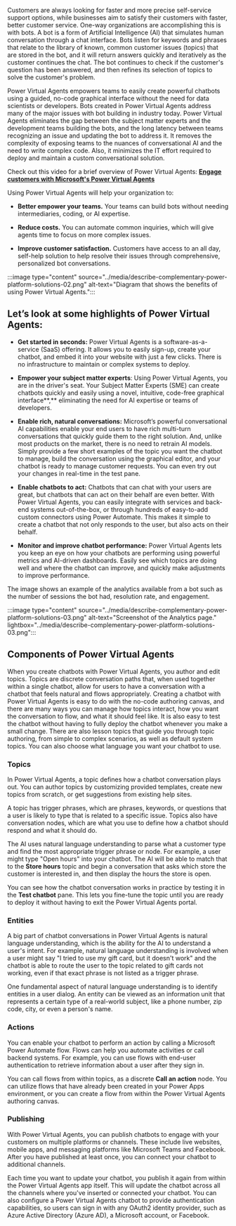 
Customers are always looking for faster and more precise self-service support options, while businesses aim to satisfy their customers with faster, better customer service. One-way organizations are accomplishing this is with bots. A bot is a form of Artificial Intelligence (AI) that simulates human conversation through a chat interface. Bots listen for keywords and phrases that relate to the library of known, common customer issues (topics) that are stored in the bot, and it will return answers quickly and iteratively as the customer continues the chat. The bot continues to check if the customer's question has been answered, and then refines its selection of topics to solve the customer's problem. 

Power Virtual Agents empowers teams to easily create powerful chatbots using a guided, no-code graphical interface without the need for data scientists or developers. Bots created in Power Virtual Agents address many of the major issues with bot building in industry today. Power Virtual Agents eliminates the gap between the subject matter experts and the development teams building the bots, and the long latency between teams recognizing an issue and updating the bot to address it. It removes the complexity of exposing teams to the nuances of conversational AI and the need to write complex code. Also, it minimizes the IT effort required to deploy and maintain a custom conversational solution.

Check out this video for a brief overview of Power Virtual Agents: [**Engage customers with Microsoft's Power Virtual Agents**](https://youtu.be/J5i7h4Uzju4)

Using Power Virtual Agents will help your organization to:

- **Better empower your teams.** Your teams can build bots without needing intermediaries, coding, or AI expertise.

- **Reduce costs.** You can automate common inquiries, which will give agents time to focus on more complex issues.

- **Improve customer satisfaction.** Customers have access to an all day, self-help solution to help resolve their issues through comprehensive, personalized bot conversations.

:::image type="content" source="../media/describe-complementary-power-platform-solutions-02.png" alt-text="Diagram that shows the benefits of using Power Virtual Agents.":::

## Let’s look at some highlights of Power Virtual Agents:

- **Get started in seconds:** Power Virtual Agents is a software-as-a-service (SaaS) offering. It allows you to easily sign-up, create your chatbot, and embed it into your website with just a few clicks. There is no infrastructure to maintain or complex systems to deploy.

- **Empower your subject matter experts**: Using Power Virtual Agents, you are in the driver's seat. Your Subject Matter Experts (SME) can create chatbots quickly and easily using a novel, intuitive, code-free graphical interface**,** eliminating the need for AI expertise or teams of developers.

- **Enable rich, natural conversations:** Microsoft’s powerful conversational AI capabilities enable your end users to have rich multi-turn conversations that quickly guide them to the right solution. And, unlike most products on the market, there is no need to retrain AI models. Simply provide a few short examples of the topic you want the chatbot to manage, build the conversation using the graphical editor, and your chatbot is ready to manage customer requests. You can even try out your changes in real-time in the test pane.

- **Enable chatbots to act:** Chatbots that can chat with your users are great, but chatbots that can act on their behalf are even better. With Power Virtual Agents, you can easily integrate with services and back-end systems out-of-the-box, or through hundreds of easy-to-add custom connectors using Power Automate. This makes it simple to create a chatbot that not only responds to the user, but also acts on their behalf.

- **Monitor and improve chatbot performance:** Power Virtual Agents lets you keep an eye on how your chatbots are performing using powerful metrics and AI-driven dashboards. Easily see which topics are doing well and where the chatbot can improve, and quickly make adjustments to improve performance.

The image shows an example of the analytics available from a bot such as the number of sessions the bot had, resolution rate, and engagement. 


:::image type="content" source="../media/describe-complementary-power-platform-solutions-03.png" alt-text="Screenshot of the Analytics page." lightbox="../media/describe-complementary-power-platform-solutions-03.png":::
  

## **Components of Power Virtual Agents**

When you create chatbots with Power Virtual Agents, you author and edit topics. Topics are discrete conversation paths that, when used together within a single chatbot, allow for users to have a conversation with a chatbot that feels natural and flows appropriately. Creating a chatbot with Power Virtual Agents is easy to do with the no-code authoring canvas, and there are many ways you can manage how topics interact, how you want the conversation to flow, and what it should feel like. It is also easy to test the chatbot without having to fully deploy the chatbot whenever you make a small change. There are also lesson topics that guide you through topic authoring, from simple to complex scenarios, as well as default system topics. You can also choose what language you want your chatbot to use.

### **Topics**

In Power Virtual Agents, a topic defines how a chatbot conversation plays out. You can author topics by customizing provided templates, create new topics from scratch, or get suggestions from existing help sites.

A topic has trigger phrases, which are phrases, keywords, or questions that a user is likely to type that is related to a specific issue. Topics also have conversation nodes, which are what you use to define how a chatbot should respond and what it should do.

The AI uses natural language understanding to parse what a customer type and find the most appropriate trigger phrase or node. For example, a user might type "Open hours" into your chatbot. The AI will be able to match that to the **Store hours** topic and begin a conversation that asks which store the customer is interested in, and then display the hours the store is open.

You can see how the chatbot conversation works in practice by testing it in the **Test chatbot** pane. This lets you fine-tune the topic until you are ready to deploy it without having to exit the Power Virtual Agents portal.

### **Entities**

A big part of chatbot conversations in Power Virtual Agents is natural language understanding, which is the ability for the AI to understand a user's intent. For example, natural language understanding is involved when a user might say "I tried to use my gift card, but it doesn't work" and the chatbot is able to route the user to the topic related to gift cards not working, even if that exact phrase is not listed as a trigger phrase.

One fundamental aspect of natural language understanding is to identify entities in a user dialog. An entity can be viewed as an information unit that represents a certain type of a real-world subject, like a phone number, zip code, city, or even a person's name.

### **Actions**

You can enable your chatbot to perform an action by calling a Microsoft Power Automate flow. Flows can help you automate activities or call backend systems. For example, you can use flows with end-user authentication to retrieve information about a user after they sign in.

You can call flows from within topics, as a discrete **Call an action** node. You can utilize flows that have already been created in your Power Apps environment, or you can create a flow from within the Power Virtual Agents authoring canvas.

### **Publishing**

With Power Virtual Agents, you can publish chatbots to engage with your customers on multiple platforms or channels. These include live websites, mobile apps, and messaging platforms like Microsoft Teams and Facebook. After you have published at least once, you can connect your chatbot to additional channels.

Each time you want to update your chatbot, you publish it again from within the Power Virtual Agents app itself. This will update the chatbot across all the channels where you've inserted or connected your chatbot. You can also configure a Power Virtual Agents chatbot to provide authentication capabilities, so users can sign in with any OAuth2 identity provider, such as Azure Active Directory (Azure AD), a Microsoft account, or Facebook.
